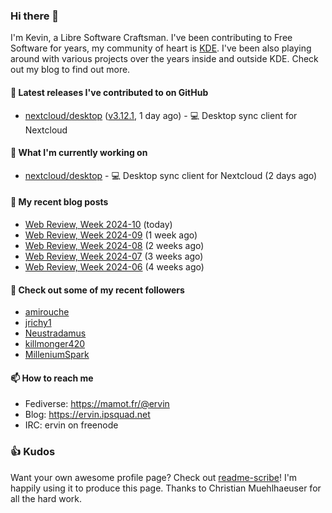 ### Hi there 👋

I'm Kevin, a Libre Software Craftsman. I've been contributing to Free Software for years,
my community of heart is [KDE](https://kde.org). I've been also playing around with various
projects over the years inside and outside KDE. Check out my blog to find out more.

#### 🔭 Latest releases I've contributed to on GitHub

- [nextcloud/desktop](https://github.com/nextcloud/desktop) ([v3.12.1](https://github.com/nextcloud/desktop/releases/tag/v3.12.1), 1 day ago) - 💻 Desktop sync client for Nextcloud

#### 🌱 What I'm currently working on

- [nextcloud/desktop](https://github.com/nextcloud/desktop) - 💻 Desktop sync client for Nextcloud (2 days ago)

#### 📜 My recent blog posts

- [Web Review, Week 2024-10](https://ervin.ipsquad.net/blog/2024/03/08/web-review-week-2024-10/) (today)
- [Web Review, Week 2024-09](https://ervin.ipsquad.net/blog/2024/03/01/web-review-week-2024-09/) (1 week ago)
- [Web Review, Week 2024-08](https://ervin.ipsquad.net/blog/2024/02/23/web-review-week-2024-08/) (2 weeks ago)
- [Web Review, Week 2024-07](https://ervin.ipsquad.net/blog/2024/02/16/web-review-week-2024-07/) (3 weeks ago)
- [Web Review, Week 2024-06](https://ervin.ipsquad.net/blog/2024/02/09/web-review-week-2024-06/) (4 weeks ago)

#### 👯 Check out some of my recent followers

- [amirouche](https://github.com/amirouche)
- [jrichy1](https://github.com/jrichy1)
- [Neustradamus](https://github.com/Neustradamus)
- [killmonger420](https://github.com/killmonger420)
- [MilleniumSpark](https://github.com/MilleniumSpark)

#### 📫 How to reach me

- Fediverse: https://mamot.fr/@ervin
- Blog: https://ervin.ipsquad.net
- IRC: ervin on freenode

### 👍 Kudos

Want your own awesome profile page? Check out [readme-scribe](https://github.com/muesli/readme-scribe)!
I'm happily using it to produce this page. Thanks to Christian Muehlhaeuser for all the hard work.

